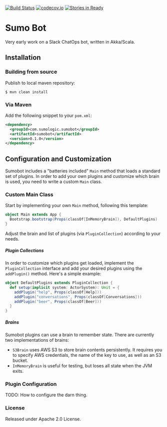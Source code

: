 [![Build Status](https://travis-ci.org/SumoLogic/sumobot.svg?branch=master)](https://travis-ci.org/SumoLogic/sumobot) [![codecov.io](http://codecov.io/github/SumoLogic/sumobot/coverage.svg?branch=master)](http://codecov.io/github/SumoLogic/sumobot?branch=master) [![Stories in Ready](https://badge.waffle.io/SumoLogic/sumobot.svg?label=ready&title=Ready)](http://waffle.io/SumoLogic/sumobot)

# Sumo Bot

Very early work on a Slack ChatOps bot, written in Akka/Scala. 

## Installation

### Building from source

Publish to local maven repository: 

```
$ mvn clean install
```

### Via Maven 

Add the following snippet to your `pom.xml`: 

```xml
<dependency>
  <groupId>com.sumologic.sumobot</groupId>
  <artifactId>sumobot</artifactId>
  <version>0.1.0</version>
</dependency>    
```

## Configuration and Customization

Sumobot includes a "batteries included" `Main` method that loads a standard set of plugins. In order to add your own plugins and customize which brain is used, you need to write a custom `Main` class. 

### Custom Main Class

Start by implementing your own `Main` method, following this template: 

```scala
object Main extends App {
  Bootstrap.bootstrap(Props(classOf[InMemoryBrain]), DefaultPlugins)
}
```

Adjust the brain and list of plugins (via `PluginCollection`) according to your needs. 

##### Plugin Collections

In order to customize which plugins get loaded, implement the `PluginCollection` interface and add your desired plugins using the `addPlugin()` method. Here's a simple example: 

```scala
object DefaultPlugins extends PluginCollection {
  def setup(implicit system: ActorSystem): Unit = {
    addPlugin("help", Props(classOf[Help]))
    addPlugin("conversations", Props(classOf[Conversations]))
    addPlugin("beer", Props(classOf[Beer]))
  }
}
```

##### Brains

Sumobot plugins can use a brain to remember state. There are currently two implementations of brains: 

* `S3Brain` uses AWS S3 to store brain contents persistently. It requires you to specify AWS credentials, the name of the key to use, as well as an S3 bucket. 
* `InMemoryBrain` is useful for testing, but loses all state when the JVM exits.

### Plugin Configuration 

TODO: How to configure the darn thing. 

### License

Released under Apache 2.0 License.
